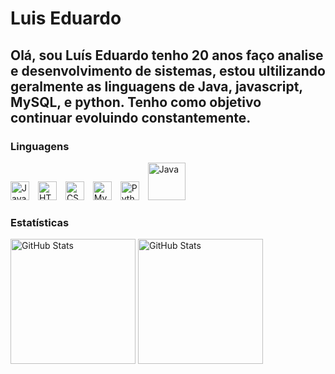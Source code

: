 # Luis Eduardo
Olá, sou Luís Eduardo tenho 20 anos faço analise e desenvolvimento de sistemas, estou ultilizando geralmente as linguagens de Java, javascript, MySQL, e python. Tenho como objetivo continuar evoluindo constantemente.
---
### Linguagens 
<img 
    alt="JavaScript"
    title="JavaScript"
    width="30px"
    style="padding-right: 10px;"
    src="https://cdn.jsdelivr.net/gh/devicons/devicon@latest/icons/javascript/javascript-original.svg" 
/>
<img
    alt="HTML"
    title="HTML"
    width="30px"
    style="padding-right: 10px;"
    src="https://cdn.jsdelivr.net/gh/devicons/devicon@latest/icons/html5/html5-original.svg" 
/>
<img 
    alt="CSS"
    title="CSS"
    width="30px"
    style="padding-right: 10px;"
    src="https://cdn.jsdelivr.net/gh/devicons/devicon@latest/icons/css3/css3-original.svg" 
/> 
<img 
    alt="MySQL"
    title="MySQL"
    width="30px"
    style="padding-right: 10px;"
    src="https://cdn.jsdelivr.net/gh/devicons/devicon@latest/icons/mysql/mysql-original.svg" 
/>
<img 
    alt="Python"
    title="Python"
    width="30px"
    style="padding-right: 10px;"
    src="https://cdn.jsdelivr.net/gh/devicons/devicon@latest/icons/python/python-original.svg"
/>
<img 
    alt="Java"
    title="Java"
    width="60px"
    style="padding-right: 10px;"
    src="https://logos-world.net/wp-content/uploads/2022/07/Java-Logo-700x394.png"
/>

### Estatísticas
<img
    alt="GitHub Stats"
    height="200px"
    src="https://github-readme-stats.vercel.app/api?username=luisedu17y&show_icons=true&theme=dracula&include_all_commits=true&locale=pt-br"
/>
<img
    alt="GitHub Stats"
    height="200px"
    src="https://github-readme-stats.vercel.app/api/top-langs/?username=luisedu17y&theme=dracula&locale=pt-br"
/>
